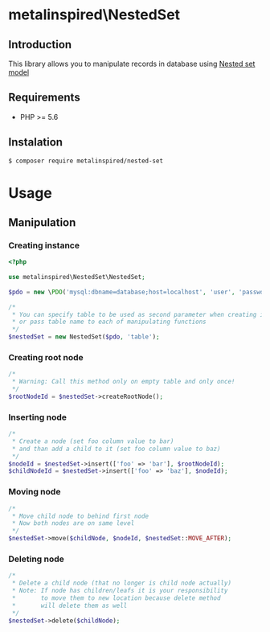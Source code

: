 # metalinspired\NestedSet

## Introduction

This library allows you to manipulate records in database using [Nested set model](https://en.wikipedia.org/wiki/Nested_set_model)

## Requirements

* PHP >= 5.6

## Instalation

```bash
$ composer require metalinspired/nested-set
```

# Usage
## Manipulation
### Creating instance

```php
<?php
 
use metalinspired\NestedSet\NestedSet;
 
$pdo = new \PDO('mysql:dbname=database;host=localhost', 'user', 'password');
 
/*
 * You can specify table to be used as second parameter when creating instance
 * or pass table name to each of manipulating functions
 */
$nestedSet = new NestedSet($pdo, 'table');
```

### Creating root node

```php
/*
 * Warning: Call this method only on empty table and only once!
 */
$rootNodeId = $nestedSet->createRootNode();
```

### Inserting node

```php
/*
 * Create a node (set foo column value to bar) 
 * and than add a child to it (set foo column value to baz)
 */
$nodeId = $nestedSet->insert(['foo' => 'bar'], $rootNodeId);
$childNodeId = $nestedSet->insert(['foo' => 'baz'], $nodeId);
```

### Moving node

```php
/*
 * Move child node to behind first node
 * Now both nodes are on same level
 */
$nestedSet->move($childNode, $nodeId, $nestedSet::MOVE_AFTER);
```

### Deleting node

```php
/*
 * Delete a child node (that no longer is child node actually)
 * Note: If node has children/leafs it is your responsibility
 *       to move them to new location because delete method
 *       will delete them as well
 */
$nestedSet->delete($childNode);
```